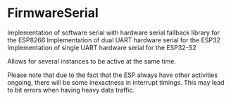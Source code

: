 # FirmwareSerial

Implementation of software serial with hardware serial fallback library for the ESP8266
Implementation of dual UART hardware serial for the ESP32
Implementation of single UART hardware serial for the ESP32-S2

Allows for several instances to be active at the same time.

Please note that due to the fact that the ESP always have other activities ongoing, there will be some inexactness in interrupt timings. This may lead to bit errors when having heavy data traffic.
